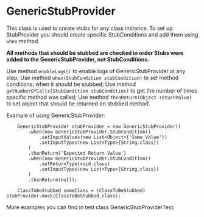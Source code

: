 # GenericStubProvider

This class is used to create stubs for any class instance.
To set up StubProvider you should create specific StubConditions and add them using `when` method.

**All methods that should be stubbed are checked in order Stubs were added to the GenericStubProvider, not StubConditions.**

Use method `enableLogs()` to enable logs of GenericStubProvider at any step;
Use method `when(StubCondition stubCondition)` to set method conditions, when it should be stubbed;
Use method `getNumberOfCalls(StubCondition stubCondition)` to get the number of times specific method was called;
Use method `thenReturn(Object returnValue)` to set object that should be returned on stubbed method.


Example of using GenericStubProvider:


```
    GenericStubProvider stubProvider = new GenericStubProvider()
        .when(new GenericStubProvider.StubCondition()
            .setInputValues(new List<Object>{'Some Value'})
            .setInputTypes(new List<Type>{String.class})
        )
        .thenReturn('Expected Return Value')
        .when(new GenericStubProvider.StubCondition()
            .setReturnType(void.class)
            .setInputTypes(new List<Type>{String.class})
        )
        .thenReturn(null);

    ClassToBeStubbed someClass = (ClassToBeStubbed) stubProvider.mock(ClassToBeStubbed.class);
```

More examples you can find in test class GenericStubProviderTest.
